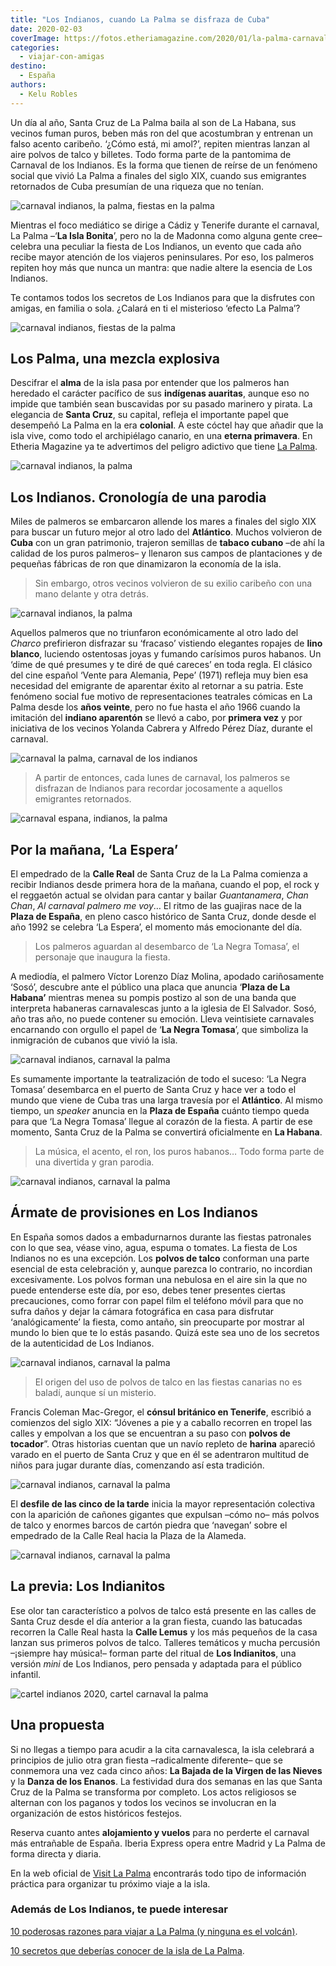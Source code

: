 ```yaml
---
title: "Los Indianos, cuando La Palma se disfraza de Cuba"
date: 2020-02-03
coverImage: https://fotos.etheriamagazine.com/2020/01/la-palma-carnaval-indianos-polvos-plaza.jpg
categories: 
  - viajar-con-amigas
destino: 
  - España
authors: 
  - Kelu Robles
---
```


Un día al año, Santa Cruz de La Palma baila al son de La Habana, sus vecinos fuman puros, beben más ron del que acostumbran y entrenan un falso acento caribeño. ‘¿Cómo está, mi amol?’, repiten mientras lanzan al aire polvos de talco y billetes. Todo forma parte de la pantomima de Carnaval de los Indianos. Es la forma que tienen de reírse de un fenómeno social que vivió La Palma a finales del siglo XIX, cuando sus emigrantes retornados de Cuba presumían de una riqueza que no tenían.

![carnaval indianos, la palma, fiestas en la palma](https://fotos.etheriamagazine.com/2020/01/la-palma-carnaval-indianos-portada.jpg "Los Indianos es la fiesta perfecta para reírse y disfrutar con amigas. © Kelu Robles")

Mientras el foco mediático se dirige a Cádiz y Tenerife durante el carnaval, La Palma 
–‘**La Isla Bonita**’, pero no la de Madonna como alguna gente cree– celebra una 
peculiar la fiesta de Los Indianos, un evento que cada año recibe mayor atención de los 
viajeros peninsulares. Por eso, los palmeros repiten hoy más que nunca un mantra: que 
nadie altere la esencia de Los Indianos. 

Te contamos todos los secretos de Los Indianos para que la disfrutes con amigas, en 
familia o sola. ¿Calará en ti el misterioso ‘efecto La Palma’? 

![carnaval indianos, fiestas de la palma](https://fotos.etheriamagazine.com/2020/01/la-palma-carnaval-indianos-perfil.jpg "Los participantes cuidan cada detalle de la indumentaria indiana. © KR")

## Los Palma, una mezcla explosiva

Descifrar el **alma** de la isla pasa por entender que los palmeros han heredado el 
carácter pacífico de sus **indígenas auaritas**, aunque eso no impide que también sean 
buscavidas por su pasado marinero y pirata. La elegancia de **Santa Cruz**, su capital, 
refleja el importante papel que desempeñó La Palma en la era **colonial**. A este cóctel 
hay que añadir que la isla vive, como todo el archipiélago canario, en una **eterna 
primavera**. En Etheria Magazine ya te advertimos del peligro adictivo que tiene [La 
Palma](https://etheriamagazine.com/2019/04/02/la-palma-la-isla-mas-adictiva-y-alternativa-de-canarias/). 

![carnaval indianos, la palma](https://fotos.etheriamagazine.com/2020/01/las-palmas-carnaval-indianos-origen.jpg "Los coloridos balcones del Paseo Marítimo de Santa Cruz de La Palma forman un photocall ideal. © KR")

## Los Indianos. Cronología de una parodia

Miles de palmeros se embarcaron allende los mares a finales del siglo XIX para buscar un 
futuro mejor al otro lado del **Atlántico**. Muchos volvieron de **Cuba** con un gran 
patrimonio, trajeron semillas de **tabaco cubano** –de ahí la calidad de los puros 
palmeros– y llenaron sus campos de plantaciones y de pequeñas fábricas de ron que 
dinamizaron la economía de la isla. 

> Sin embargo, otros vecinos volvieron de su exilio caribeño con una mano delante y otra 
> detrás. 

![carnaval indianos, la palma](https://fotos.etheriamagazine.com/2020/01/la-palma-carnaval-indianos-condecorado.jpg "Este vecino viste traje de lino, condecoraciones, sombrero de paja y una banda azul celeste, a juego con los colores de la isla. © KR")

Aquellos palmeros que no triunfaron económicamente al otro lado del _Charco_ prefirieron 
disfrazar su ‘fracaso’ vistiendo elegantes ropajes de **lino blanco**, luciendo 
ostentosas joyas y fumando carísimos puros habanos. Un ‘dime de qué presumes y te diré 
de qué careces’ en toda regla. El clásico del cine español ‘Vente para Alemania, Pepe’ 
(1971) refleja muy bien esa necesidad del emigrante de aparentar éxito al retornar a su 
patria. Este fenómeno social fue motivo de representaciones teatrales cómicas en La 
Palma desde los **años veinte**, pero no fue hasta el año 1966 cuando la imitación del 
**indiano aparentón** se llevó a cabo, por **primera vez** y por iniciativa de los 
vecinos Yolanda Cabrera y Alfredo Pérez Díaz, durante el carnaval. 

![carnaval la palma, carnaval de los indianos](https://fotos.etheriamagazine.com/2020/01/la-palma-carnaval-indianos-sidecar.jpg "La Placeta de Borrero es uno de los escenarios más coquetos y antiguos de la Santa Cruz de la Palma. © KR")

> A partir de entonces, cada lunes de carnaval, los palmeros se disfrazan de Indianos para 
> recordar jocosamente a aquellos emigrantes retornados. 

![carnaval espana, indianos, la palma](https://fotos.etheriamagazine.com/2020/01/la-palma-carnaval-indianos-plaza-espana.jpg "Un momento de ‘La Espera’ en la Plaza de España antes de convertirse en la Plaza de La Habana. © KR")

## Por la mañana, ‘La Espera’

El empedrado de la **Calle Real** de Santa Cruz de la La Palma comienza a recibir 
Indianos desde primera hora de la mañana, cuando el pop, el rock y el reggaetón actual 
se olvidan para cantar y bailar _Guantanamera_, _Chan Chan_, _Al carnaval palmero me 
voy_… El ritmo de las guajiras nace de la **Plaza de España**, en pleno casco histórico 
de Santa Cruz, donde desde el año 1992 se celebra ‘La Espera’, el momento más 
emocionante del día. 

> Los palmeros aguardan al desembarco de ‘La Negra Tomasa’, el personaje que inaugura la 
> fiesta. 

A mediodía, el palmero Víctor Lorenzo Díaz Molina, apodado cariñosamente ‘Sosó’, 
descubre ante el público una placa que anuncia ‘**Plaza de La Habana’** mientras menea 
su pompis postizo al son de una banda que interpreta habaneras carnavalescas junto a la 
iglesia de El Salvador. Sosó, año tras año, no puede contener su emoción. Lleva 
veintisiete carnavales encarnando con orgullo el papel de ‘**La Negra Tomasa**’, que 
simboliza la inmigración de cubanos que vivió la isla. 

![carnaval indianos, carnaval la palma](https://fotos.etheriamagazine.com/2020/01/la-palma-carnaval-indianos-cubanas.jpg "A ‘La Negra Tomasa’ le salen imitadores por toda la isla. © KR")

Es sumamente importante la teatralización de todo el suceso: ‘La Negra Tomasa’ 
desembarca en el puerto de Santa Cruz y hace ver a todo el mundo que viene de Cuba tras 
una larga travesía por el **Atlántico**. Al mismo tiempo, un _speaker_ anuncia en la 
**Plaza de España** cuánto tiempo queda para que ‘La Negra Tomasa’ llegue al corazón de 
la fiesta. A partir de ese momento, Santa Cruz de la Palma se convertirá oficialmente en 
**La Habana**. 

> La música, el acento, el ron, los puros habanos… Todo forma parte de una divertida y 
> gran parodia. 

![carnaval indianos, carnaval la palma](https://fotos.etheriamagazine.com/2020/01/la-palma-carnaval-indianos-talco.jpg "El Ayto. de Sta. Cruz de La Palma reparte polvos de talco a los asistentes y en los puestos se venden estos envases. © KR")

## Ármate de provisiones en Los Indianos

En España somos dados a embadurnarnos durante las fiestas patronales con lo que sea, 
véase vino, agua, espuma o tomates. La fiesta de Los Indianos no es una excepción. Los 
**polvos de talco** conforman una parte esencial de esta celebración y, aunque parezca 
lo contrario, no incordian excesivamente. Los polvos forman una nebulosa en el aire sin 
la que no puede entenderse este día, por eso, debes tener presentes ciertas 
precauciones, como forrar con papel film el teléfono móvil para que no sufra daños y 
dejar la cámara fotográfica en casa para disfrutar ‘analógicamente’ la fiesta, como 
antaño, sin preocuparte por mostrar al mundo lo bien que te lo estás pasando. Quizá este 
sea uno de los secretos de la autenticidad de Los Indianos. 

![carnaval indianos, carnaval la palma](https://fotos.etheriamagazine.com/2020/01/la-palma-carnaval-indianos-polvos-amarillos.jpg "Un momento de reposo durante la batalla campal de polvos de talco. © KR")

> El origen del uso de polvos de talco en las fiestas canarias no es baladí, aunque sí un 
> misterio. 

Francis Coleman Mac-Gregor, el **cónsul británico en Tenerife**, escribió a comienzos 
del siglo XIX: “Jóvenes a pie y a caballo recorren en tropel las calles y empolvan a los 
que se encuentran a su paso con **polvos de tocador**”. Otras historias cuentan que un 
navío repleto de **harina** apareció varado en el puerto de Santa Cruz y que en él se 
adentraron multitud de niños para jugar durante días, comenzando así esta tradición. 

![carnaval indianos, carnaval la palma](https://fotos.etheriamagazine.com/2020/01/la-palma-carnaval-indianos-polvos-plaza.jpg "Un instante capta el efecto visual de los polvos de talco suspendidos en el aire. © KR")

El **desfile de las cinco de la tarde** inicia la mayor representación colectiva con la 
aparición de cañones gigantes que expulsan –cómo no– más polvos de talco y enormes 
barcos de cartón piedra que ‘navegan’ sobre el empedrado de la Calle Real hacia la Plaza 
de la Alameda. 

![carnaval indianos, carnaval la palma](https://fotos.etheriamagazine.com/2020/01/la-palma-carnaval-indianos-tienda.jpg "Venta de indumentaria indiana para los despistados que lleguen a la isla sin el look adecuado. © KR")

## La previa: Los Indianitos

Ese olor tan característico a polvos de talco está presente en las calles de Santa Cruz 
desde el día anterior a la gran fiesta, cuando las batucadas recorren la Calle Real 
hasta la **Calle Lemus** y los más pequeños de la casa lanzan sus primeros polvos de 
talco. Talleres temáticos y mucha percusión –¡siempre hay música!– forman parte del 
ritual de **Los Indianitos**, una versión _mini_ de Los Indianos, pero pensada y 
adaptada para el público infantil. 

![cartel indianos 2020, cartel carnaval la palma](https://fotos.etheriamagazine.com/2020/01/cartel-indianos-2020.jpg "Cartel de Los Indianos 2020.")

## Una propuesta

Si no llegas a tiempo para acudir a la cita carnavalesca, la isla celebrará a principios 
de julio otra gran fiesta –radicalmente diferente– que se conmemora una vez cada cinco 
años: **La Bajada de la Virgen de las Nieves** y la **Danza de los Enanos**. La 
festividad dura dos semanas en las que Santa Cruz de la Palma se transforma por 
completo. Los actos religiosos se alternan con los paganos y todos los vecinos se 
involucran en la organización de estos históricos festejos. 

Reserva cuanto antes **alojamiento y vuelos** para no perderte el carnaval más 
entrañable de España. Iberia Express opera entre Madrid y La Palma de forma directa y 
diaria. 

En la web oficial de [Visit La Palma](https://www.visitlapalma.es/) encontrarás todo 
tipo de información práctica para organizar tu próximo viaje a la isla. 

### Además de Los Indianos, te puede interesar

[10 poderosas razones para viajar a La Palma (y ninguna es el 
volcán)](https://etheriamagazine.com/2021/11/15/10-razones-para-visitar-la-palma/). 

[10 secretos que deberías conocer de la isla de La 
Palma](https://etheriamagazine.com/2021/04/05/10-secretos-para-conocer-la-isla-de-la-palma/).
